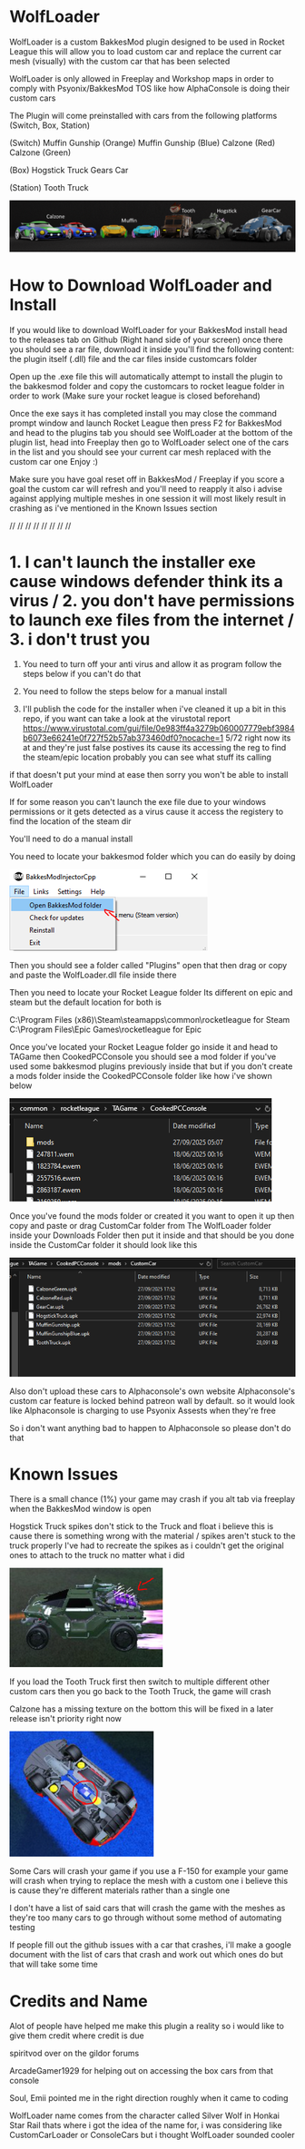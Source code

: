 # WolfLoader

WolfLoader is a custom BakkesMod plugin designed to be used in Rocket League this will allow you to load custom car and replace the current car mesh (visually) with the custom car that has been selected 

WolfLoader is only allowed in Freeplay and Workshop maps in order to comply with Psyonix/BakkesMod TOS like how AlphaConsole is doing their custom cars 

The Plugin will come preinstalled with cars from the following platforms (Switch, Box, Station)

(Switch)
Muffin Gunship (Orange)
Muffin Gunship (Blue)
Calzone (Red)
Calzone (Green)

(Box)
Hogstick Truck 
Gears Car

(Station)
Tooth Truck

![Cars](https://github.com/TechoGit/WolfLoader/blob/main/cars.png?raw=true)

# How to Download WolfLoader and Install

If you would like to download WolfLoader for your BakkesMod install head to the releases tab on Github (Right hand side of your screen) once there you should see a rar file, download it inside you'll
find the following content: the plugin itself (.dll) file and the car files inside customcars folder

Open up the .exe file this will automatically attempt to install the plugin to the bakkesmod folder and copy the customcars to rocket league folder in order to work (Make sure your rocket league is closed
beforehand)

Once the exe says it has completed install you may close the command prompt window and launch Rocket League then press F2 for BakkesMod and head to the plugins tab you should see WolfLoader at the bottom
of the plugin list, head into Freeplay then go to WolfLoader select one of the cars in the list and you should see your current car mesh replaced with the custom car one Enjoy :)

Make sure you have goal reset off in BakkesMod / Freeplay if you score a goal the custom car will refresh and you'll need to reapply it also i advise against applying multiple meshes in one session it will most likely result in crashing as i've mentioned in the Known Issues section

//
//
//
//
//
//
//
//

# 1. I can't launch the installer exe cause windows defender think its a virus / 2. you don't have permissions to launch exe files from the internet / 3. i don't trust you 

1. You need to turn off your anti virus and allow it as program follow the steps below if you can't do that

2. You need to follow the steps below for a manual install

3. I'll publish the code for the installer when i've cleaned it up a bit in this repo, if you want can take a look at the virustotal report
https://www.virustotal.com/gui/file/0e983ff4a3279b060007779ebf3984b6073e66241e0f727f52b57ab373460df0?nocache=1
5/72 right now its at and they're just false postives its cause its accessing the reg to find the steam/epic location probably you can see what stuff its calling 

if that doesn't put your mind at ease then sorry you won't be able to install WolfLoader

If for some reason you can't launch the exe file due to your windows permissions or it gets detected as a virus cause it access the registery to find the location of the steam dir

You'll need to do a manual install

You need to locate your bakkesmod folder which you can do easily by doing

![Cars4](https://github.com/TechoGit/WolfLoader/blob/main/bakkesfolder.png?raw=true) 

Then you should see a folder called "Plugins" open that then drag or copy and paste the WolfLoader.dll file inside there 

Then you need to locate your Rocket League folder Its different on epic and steam but the default location for both is

C:\Program Files (x86)\Steam\steamapps\common\rocketleague  for Steam
C:\Program Files\Epic Games\rocketleague for Epic

Once you've located your Rocket League folder go inside it and head to TAGame then CookedPCConsole
you should see a mod folder if you've used some bakkesmod plugins previously inside that but if you don't
create a mods folder inside the CookedPCConsole folder like how i've shown below

![Cars5](https://github.com/TechoGit/WolfLoader/blob/main/insidemodsfolder.png?raw=true)

Once you've found the mods folder or created it you want to open it up then copy and paste or drag CustomCar folder from The WolfLoader folder inside your Downloads Folder
then put it inside and that should be you done inside the CustomCar folder it should look like this

![Cars6](https://github.com/TechoGit/WolfLoader/blob/main/insidecarsfolder.png?raw=true)

Also don't upload these cars to Alphaconsole's own website Alphaconsole's custom car feature is locked behind patreon wall by default. so it would look like Alphaconsole is charging to use Psyonix Assests when they're free 

So i don't want anything bad to happen to Alphaconsole so please don't do that 

# Known Issues
There is a small chance (1%) your game may crash if you alt tab via freeplay when the BakkesMod window is open 

Hogstick Truck spikes don't stick to the Truck and float i believe this is cause there is something wrong with the material / spikes aren't stuck to the truck properly 
I've had to recreate the spikes as i couldn't get the original ones to attach to the truck no matter what i did

![Cars2](https://github.com/TechoGit/WolfLoader/blob/main/hogstickspikes.png?raw=true)

If you load the Tooth Truck first then switch to multiple different other custom cars then you go back to the Tooth Truck, the game will crash

Calzone has a missing texture on the bottom this will be fixed in a later release isn't priority right now

![Cars3](https://github.com/TechoGit/WolfLoader/blob/main/calzonemissing.png?raw=true) 

Some Cars will crash your game if you use a F-150 for example your game will crash when trying to replace the mesh with a custom one i believe this is cause they're different materials rather than a single one

I don't have a list of said cars that will crash the game with the meshes as they're too many cars to go through without some method of automating testing

If people fill out the github issues with a car that crashes, i'll make a google document with the list of cars that crash and work out which ones do but that will take some time

# Credits and Name

Alot of people have helped me make this plugin a reality so i would like to give them credit where credit is due

spiritvod over on the gildor forums 

ArcadeGamer1929 for helping out on accessing the box cars from that console 

Soul, Emii pointed me in the right direction roughly when it came to coding

WolfLoader name comes from the character called Silver Wolf in Honkai Star Rail thats where i got the idea of the name for, i was considering like CustomCarLoader or ConsoleCars but i thought WolfLoader sounded cooler 

